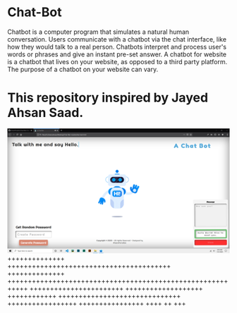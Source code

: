 # Chat-Bot
Chatbot is a computer program that simulates a natural human conversation. Users communicate with a chatbot via the chat interface, like how they would talk to a real person. Chatbots interpret and process user's words or phrases and give an instant pre-set answer. A chatbot for website is a chatbot that lives on your website, as opposed to a third party platform. The purpose of a chatbot on your website can vary. 
# This repository inspired by Jayed Ahsan Saad.


![alt text](https://github.com/AhsanParadise/Chat-Bot/blob/master/ScreenShot.png?raw=true)
++++++++++++++ ++++++++++++++++++++++++++++++++++++++++
++++++++++++++ +++++++++++++++++++++++++++++++++++++++++++++++++++++++++++
+++++++++++++++++++++++ +++++++++++++++++++ ++++++++++++
 ++++++++++++++++++++++++++++++ +++++++++++++++++
++++++++++++++++
++++ ++ +++
